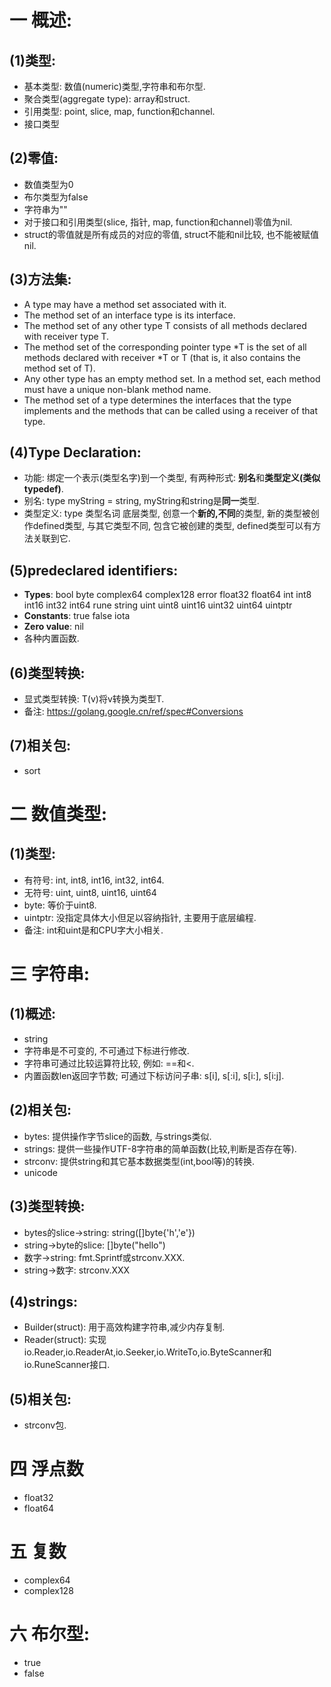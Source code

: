 # 一 概述:
## (1)类型:
- 基本类型: 数值(numeric)类型,字符串和布尔型.
- 聚合类型(aggregate type): array和struct.
- 引用类型: point, slice, map, function和channel.
- 接口类型

## (2)零值:
- 数值类型为0
- 布尔类型为false
- 字符串为""
- 对于接口和引用类型(slice, 指针, map, function和channel)零值为nil.
- struct的零值就是所有成员的对应的零值, struct不能和nil比较, 也不能被赋值nil.

## (3)方法集:
- A type may have a method set associated with it. 
- The method set of an interface type is its interface. 
- The method set of any other type T consists of all methods declared with receiver type T. 
- The method set of the corresponding pointer type *T is the set of all methods declared with receiver *T or T (that is, it also contains the method set of T). 
- Any other type has an empty method set. In a method set, each method must have a unique non-blank method name.
- The method set of a type determines the interfaces that the type implements and the methods that can be called using a receiver of that type.

## (4)Type Declaration:
- 功能: 绑定一个表示(类型名字)到一个类型, 有两种形式: **别名**和**类型定义(类似typedef)**.
- 别名: type myString = string, myString和string是**同一**类型.
- 类型定义: type 类型名词 底层类型, 创意一个**新的,不同**的类型, 新的类型被创作defined类型, 与其它类型不同, 包含它被创建的类型, defined类型可以有方法关联到它.

## (5)predeclared identifiers:
- **Types**: bool byte complex64 complex128 error float32 float64 int int8 int16 int32 int64 rune string uint uint8 uint16 uint32 uint64 uintptr
- **Constants**: true false iota
- **Zero value**: nil
- 各种内置函数.

## (6)类型转换:
- 显式类型转换: T(v)将v转换为类型T.
- 备注: https://golang.google.cn/ref/spec#Conversions

## (7)相关包:
- sort

# 二 数值类型:
## (1)类型:
- 有符号: int, int8, int16, int32, int64.
- 无符号: uint, uint8, uint16, uint64
- byte: 等价于uint8.
- uintptr: 没指定具体大小但足以容纳指针, 主要用于底层编程.
- 备注: int和uint是和CPU字大小相关.

# 三 字符串:
## (1)概述: 
- string
- 字符串是不可变的, 不可通过下标进行修改.
- 字符串可通过比较运算符比较, 例如: ==和<.
- 内置函数len返回字节数; 可通过下标访问子串: s[i], s[:i], s[i:], s[i:j].

## (2)相关包:
- bytes: 提供操作字节slice的函数, 与strings类似.
- strings: 提供一些操作UTF-8字符串的简单函数(比较,判断是否存在等).
- strconv: 提供string和其它基本数据类型(int,bool等)的转换.
- unicode

## (3)类型转换:
- bytes的slice->string: string([]byte{'h','e'})
- string->byte的slice: []byte("hello")
- 数字->string: fmt.Sprintf或strconv.XXX.
- string->数字: strconv.XXX

## (4)strings:
- Builder(struct): 用于高效构建字符串,减少内存复制.
- Reader(struct): 实现io.Reader,io.ReaderAt,io.Seeker,io.WriteTo,io.ByteScanner和io.RuneScanner接口.

## (5)相关包:
- strconv包.

# 四 浮点数
- float32 
- float64

# 五 复数
- complex64
- complex128

# 六 布尔型:
- true
- false

